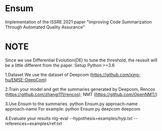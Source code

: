 # Ensum
Implementation of the ISSRE 2021 paper "Improving Code Summarization Through Automated Quality Assurance"
# NOTE
Since we use Differential Evolution(DE) to tune the threshold, the reusult will be a little different from the paper.
Setup
Python >=3.6

1.Dataset
 We use the dataset of Deepcom (https://github.com/xing-hu/EMSE-DeepCom)

2.Train your model and get the summaries generated by Deepcom, 
Rencos (https://github.com/zhangj111/rencos), 
NMT (https://github.com/OpenNMT/)

3.Use Ensum to the summaries.
python Ensum.py approach-name approach-name
For example:
python Ensum.py deepcom deepcom

4.Evaluate your results
nlg-eval --hypothesis=examples/hyp.txt --references=examples/ref.txt 
